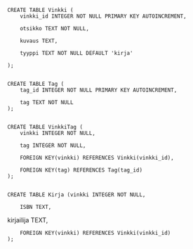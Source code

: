     CREATE TABLE Vinkki (
        vinkki_id INTEGER NOT NULL PRIMARY KEY AUTOINCREMENT,

        otsikko TEXT NOT NULL,

        kuvaus TEXT,

        tyyppi TEXT NOT NULL DEFAULT 'kirja'

    );


    CREATE TABLE Tag (
        tag_id INTEGER NOT NULL PRIMARY KEY AUTOINCREMENT,

        tag TEXT NOT NULL
    );


    CREATE TABLE VinkkiTag (
        vinkki INTEGER NOT NULL,

        tag INTEGER NOT NULL,

        FOREIGN KEY(vinkki) REFERENCES Vinkki(vinkki_id),

        FOREIGN KEY(tag) REFERENCES Tag(tag_id)
    );


    CREATE TABLE Kirja (vinkki INTEGER NOT NULL,

        ISBN TEXT,
kirjailija TEXT,

        FOREIGN KEY(vinkki) REFERENCES Vinkki(vinkki_id)
    );
